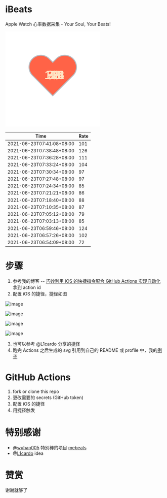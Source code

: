 # iBeats
Apple Watch 心率数据采集 - Your Soul, Your Beats!

![](./files/heart.svg)

<!--START_SECTION:my_heart_rate-->
| Time | Rate | 
 | ---- | ---- | 
| 2021-06-23T07:41:08+08:00 | 101 |
| 2021-06-23T07:38:48+08:00 | 126 |
| 2021-06-23T07:36:28+08:00 | 111 |
| 2021-06-23T07:33:24+08:00 | 104 |
| 2021-06-23T07:30:34+08:00 | 97 |
| 2021-06-23T07:27:48+08:00 | 97 |
| 2021-06-23T07:24:34+08:00 | 85 |
| 2021-06-23T07:21:21+08:00 | 86 |
| 2021-06-23T07:18:40+08:00 | 88 |
| 2021-06-23T07:10:35+08:00 | 87 |
| 2021-06-23T07:05:12+08:00 | 79 |
| 2021-06-23T07:03:13+08:00 | 85 |
| 2021-06-23T06:59:46+08:00 | 124 |
| 2021-06-23T06:57:26+08:00 | 102 |
| 2021-06-23T06:54:09+08:00 | 72 |

<!--END_SECTION:my_heart_rate-->

# 步骤
1. 参考我的博客 -- [巧妙利用 iOS 的快捷指令配合 GitHub Actions 实现自动化](https://github.com/yihong0618/gitblog/issues/198) 拿到 action id
2. 配置 iOS 的捷径，捷径如图

![image](https://user-images.githubusercontent.com/15976103/122154218-0db0b480-ce97-11eb-93bb-5aec07c558dc.png)

![image](https://user-images.githubusercontent.com/15976103/122154236-186b4980-ce97-11eb-8e4b-70551a0391ae.png)

![image](https://user-images.githubusercontent.com/15976103/122154268-2d47dd00-ce97-11eb-902e-3acf292265a9.png)

![image](https://user-images.githubusercontent.com/15976103/122174055-fa144680-ceb4-11eb-9be2-3eb83cd516f7.png)

3. 也可以参考 @L1cardo 分享的[捷径](https://www.icloud.com/shortcuts/6ab6047b459c41ad822ad6b94b1c03d4)
4. 跑完 Actions 之后生成的 svg 引用到自己的 README 或 profile 中，我的[例子](https://github.com/yihong0618) 

# GitHub Actions

1. fork or clone this repo
2. 更改需要的 secrets (GitHub token)
3. 配置 iOS 的捷径
4. 用捷径触发

# 特别感谢
- @[wuhan005](https://github.com/wuhan005) 特别棒的项目 [mebeats](https://github.com/wuhan005/mebeats)
- @[L1cardo](https://github.com/L1cardo) idea

# 赞赏
谢谢就够了

